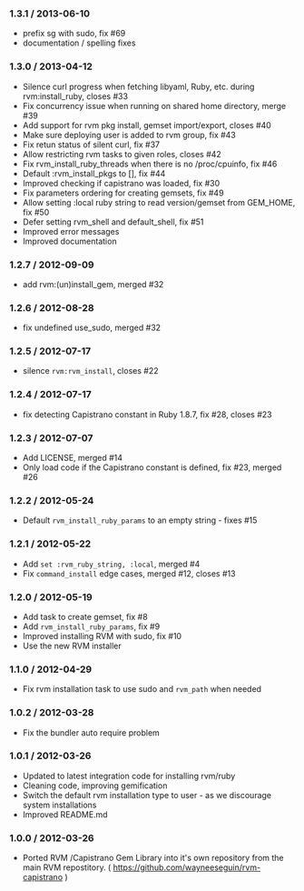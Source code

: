 ### 1.3.1 / 2013-06-10

* prefix sg with sudo, fix #69
* documentation / spelling fixes

### 1.3.0 / 2013-04-12

* Silence curl progress when fetching libyaml, Ruby, etc. during rvm:install_ruby, closes #33
* Fix concurrency issue when running on shared home directory, merge #39
* Add support for rvm pkg install, gemset import/export, closes #40
* Make sure deploying user is added to rvm group, fix #43
* Fix retun status of silent curl, fix #37
* Allow restricting rvm tasks to given roles, closes #42
* Fix rvm_install_ruby_threads when there is no /proc/cpuinfo, fix #46
* Default :rvm_install_pkgs to [], fix #44
* Improved checking if capistrano was loaded, fix #30
* Fix parameters ordering for creating gemsets, fix #49
* Allow setting :local ruby string to read version/gemset from GEM_HOME, fix #50
* Defer setting rvm_shell and default_shell, fix #51
* Improved error messages
* Improved documentation

### 1.2.7 / 2012-09-09

* add rvm:(un)install_gem, merged #32

### 1.2.6 / 2012-08-28

* fix undefined use_sudo, merged #32

### 1.2.5 / 2012-07-17

* silence `rvm:rvm_install`, closes #22

### 1.2.4 / 2012-07-17

* fix detecting Capistrano constant in Ruby 1.8.7, fix #28, closes #23

### 1.2.3 / 2012-07-07

* Add LICENSE, merged #14
* Only load code if the Capistrano constant is defined, fix #23, merged #26

### 1.2.2 / 2012-05-24

* Default `rvm_install_ruby_params` to an empty string - fixes #15

### 1.2.1 / 2012-05-22

* Add `set :rvm_ruby_string, :local`, merged #4
* Fix `command_install` edge cases, merged #12, closes #13

### 1.2.0 / 2012-05-19

* Add task to create gemset, fix #8
* Add `rvm_install_ruby_params`, fix #9
* Improved installing RVM with sudo, fix #10
* Use the new RVM installer

### 1.1.0 / 2012-04-29

* Fix rvm installation task to use sudo and `rvm_path` when needed

### 1.0.2 / 2012-03-28

* Fix the bundler auto require problem

### 1.0.1 / 2012-03-26

* Updated to latest integration code for installing rvm/ruby
* Cleaning code, improving gemification
* Switch the default rvm installation type to user - as we discourage system installations
* Improved README.md

### 1.0.0 / 2012-03-26

* Ported RVM /Capistrano Gem Library into it's own repository from the main RVM
  repostitory. ( https://github.com/wayneeseguin/rvm-capistrano )
